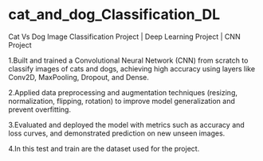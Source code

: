 # cat_and_dog_Classification_DL
Cat Vs Dog Image Classification Project | Deep Learning Project | CNN Project

1.Built and trained a Convolutional Neural Network (CNN) from scratch to classify images of cats and dogs, achieving high accuracy using layers like Conv2D, MaxPooling, Dropout, and Dense.

2.Applied data preprocessing and augmentation techniques (resizing, normalization, flipping, rotation) to improve model generalization and prevent overfitting.

3.Evaluated and deployed the model with metrics such as accuracy and loss curves, and demonstrated prediction on new unseen images.

4.In this test and train are the dataset used for the project.